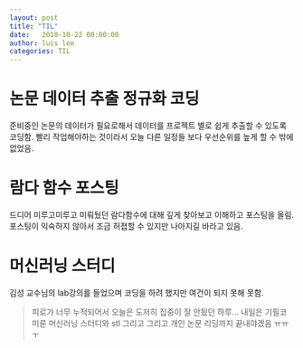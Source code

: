 ```yaml
---
layout: post
title: "TIL"
date:   2018-10-22 00:00:00
author: luis lee
categories: TIL
---
```

# 논문 데이터 추출 정규화 코딩
준비중인 논문의 데이터가 필요로해서 데이터를 프로젝트 별로 쉽게 추출할 수 있도록 코딩함. 빨리 작업해야하는 것이라서 오늘 다른 일정들 보다 우선순위를 높게 할 수 밖에 없었음.
# 람다 함수 포스팅
드디어 미루고미루고 미뤄뒀던 람다함수에 대해 깊게 찾아보고 이해하고 포스팅을 올림. 포스팅이 익숙하지 않아서 조금 허졉할 수 있지만 나아지길 바라고 있음.

# 머신러닝 스터디
김성 교수님의 lab강의를 들었으며 코딩을 하려 했지만 여건이 되지 못해 못함.

>피로가 너무 누적되어서 오늘은 도저히 집중이 잘 안됬던 하루...
내일은 기필코 미룬 머신러닝 스터디와 stl 그리고 그리고 개인 논문 리딩까지 끝내야겠음 ㅠㅠㅜ

